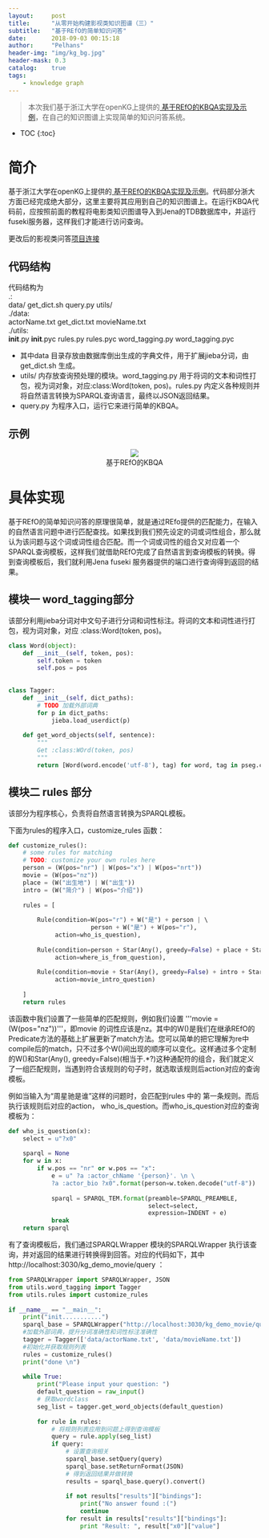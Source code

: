 ```yaml
---
layout:     post
title:      "从零开始构建影视类知识图谱（三）"
subtitle:   "基于REfO的简单知识问答"
date:       2018-09-03 00:15:18
author:     "Pelhans"
header-img: "img/kg_bg.jpg"
header-mask: 0.3 
catalog:    true
tags:
    - knowledge graph
---
```



> 本次我们基于浙江大学在openKG上提供的[ 基于REfO的KBQA实现及示例](http://openkg.cn/tool/eb483ee4-3be1-4d4b-974d-970d35307e8d)，在自己的知识图谱上实现简单的知识问答系统。

* TOC
{:toc}

# 简介

基于浙江大学在openKG上提供的[ 基于REfO的KBQA实现及示例](http://openkg.cn/tool/eb483ee4-3be1-4d4b-974d-970d35307e8d)。代码部分浙大方面已经完成绝大部分，这里主要将其应用到自己的知识图谱上。在运行KBQA代码前，应按照前面的教程将电影类知识图谱导入到Jena的TDB数据库中，并运行fuseki服务器，这样我们才能进行访问查询。

更改后的影视类问答[项目连接](https://github.com/Pelhans/Z_knowledge_graph/tree/master/KBQA/patternREfO)

## 代码结构 
   
代码结构为               
.:           
data/  get_dict.sh  query.py  utils/     
./data:        
actorName.txt  get_dict.txt  movieName.txt    
./utils:        
__init__.py  __init__.pyc  rules.py  rules.pyc  word_tagging.py  word_tagging.pyc    
             
* 其中data 目录存放由数据库倒出生成的字典文件，用于扩展jieba分词，由 get_dict.sh 生成。    
* utils/ 内存放查询预处理的模块。word_tagging.py 用于将词的文本和词性打包，视为词对象，对应:class:Word(token, pos)。rules.py 内定义各种规则并将自然语言转换为SPARQL查询语言，最终以JSON返回结果。    
* query.py 为程序入口，运行它来进行简单的KBQA。

## 示例                                      
<p align="center">                            
<img src="/img/in-post/kg_from_0/example_REfO_KBQA.png">         
<br/> 基于REfO的KBQA                          
</p>

# 具体实现

基于REfO的简单知识问答的原理很简单，就是通过REfo提供的匹配能力，在输入的自然语言问题中进行匹配查找。如果找到我们预先设定的词或词性组合，那么就认为该问题与这个词或词性组合匹配。而一个词或词性的组合又对应着一个SPARQL查询模板，这样我们就借助REfO完成了自然语言到查询模板的转换。得到查询模板后，我们就利用Jena fuseki 服务器提供的端口进行查询得到返回的结果。

## 模块一 word_tagging部分

该部分利用jieba分词对中文句子进行分词和词性标注。将词的文本和词性进行打包，视为词对象，对应 :class:Word(token, pos)。

```python
class Word(object):    
    def __init__(self, token, pos):
        self.token = token
        self.pos = pos 
                       
                       
class Tagger:          
    def __init__(self, dict_paths):
        # TODO 加载外部词典
        for p in dict_paths:
            jieba.load_userdict(p)
                       
    def get_word_objects(self, sentence):
        """            
        Get :class:WOrd(token, pos)
        """            
        return [Word(word.encode('utf-8'), tag) for word, tag in pseg.cut(sentence)]
```

## 模块二 rules 部分

该部分为程序核心，负责将自然语言转换为SPARQL模板。

下面为rules的程序入口，customize_rules 函数：

```python
def customize_rules():
    # some rules for matching
    # TODO: customize your own rules here
    person = (W(pos="nr") | W(pos="x") | W(pos="nrt"))
    movie = (W(pos="nz"))
    place = (W("出生地") | W("出生"))
    intro = (W("简介") | W(pos="介绍"))
                                
    rules = [      
                                
        Rule(condition=W(pos="r") + W("是") + person | \ 
                       person + W("是") + W(pos="r"),
             action=who_is_question),
                            
        Rule(condition=person + Star(Any(), greedy=False) + place + Star(Any(), greedy=False),
             action=where_is_from_question),
                            
        Rule(condition=movie + Star(Any(), greedy=False) + intro + Star(Any(), greedy=False) ,
             action=movie_intro_question)
                            
    ]         
    return rules
```

该函数中我们设置了一些简单的匹配规则，例如我们设置 '''movie = (W(pos="nz"))'''，即movie 的词性应该是nz。其中的W()是我们在继承REfO的Predicate方法的基础上扩展更新了match方法。您可以简单的把它理解为re中compile后的match，只不过多个W()间出现的顺序可以变化。这样通过多个定制的W()和Star(Any(), greedy=False)(相当于.*?)这种通配符的组合，我们就定义了一组匹配规则，当遇到符合该规则的句子时，就选取该规则后action对应的查询模板。

例如当输入为“周星驰是谁”这样的问题时，会匹配到rules 中的 第一条规则。而后执行该规则后对应的action， who_is_question。而who_is_question对应的查询模板为：

```python
def who_is_question(x):
    select = u"?x0"               
         
    sparql = None
    for w in x:
        if w.pos == "nr" or w.pos == "x":
            e = u" ?a :actor_chName '{person}'. \n \
            ?a :actor_bio ?x0".format(person=w.token.decode("utf-8"))
         
            sparql = SPARQL_TEM.format(preamble=SPARQL_PREAMBLE,
                                       select=select,
                                       expression=INDENT + e)
            break
    return sparql
```

有了查询模板后，我们通过SPARQLWrapper 模块的SPARQLWrapper 执行该查询，并对返回的结果进行转换得到回答。对应的代码如下，其中 http://localhost:3030/kg_demo_movie/query ：

```python
from SPARQLWrapper import SPARQLWrapper, JSON    
from utils.word_tagging import Tagger
from utils.rules import customize_rules                   
                 
if __name__ == "__main__":    
    print("init...........")    
    sparql_base = SPARQLWrapper("http://localhost:3030/kg_demo_movie/query")
    #加载外部词典，提升分词准确性和词性标注准确性
    tagger = Tagger(['data/actorName.txt', 'data/movieName.txt'])
    #初始化并获取规则列表
    rules = customize_rules()   
    print("done \n")    
                 
    while True:    
        print("Please input your question: ")    
        default_question = raw_input()    
        # 获取wordclass
        seg_list = tagger.get_word_objects(default_question)
                 
        for rule in rules:    
            # 将规则列表应用到问题上得到查询模板
            query = rule.apply(seg_list)    
            if query:    
                # 设置查询相关
                sparql_base.setQuery(query)    
                sparql_base.setReturnFormat(JSON)         
                # 得到返回结果并做转换
                results = sparql_base.query().convert()   
                 
                if not results["results"]["bindings"]:    
                    print("No answer found :(")    
                    continue    
                for result in results["results"]["bindings"]:
                    print "Result: ", result["x0"]["value"]
```
